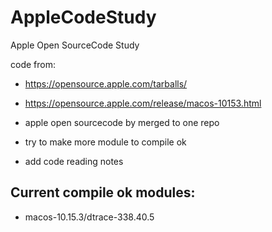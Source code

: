 # AppleCodeStudy
Apple Open SourceCode Study

code from:
* https://opensource.apple.com/tarballs/
* https://opensource.apple.com/release/macos-10153.html


* apple open sourcecode by merged to one repo
* try to make more module to compile ok
* add code reading notes

## Current compile ok modules:
* macos-10.15.3/dtrace-338.40.5
